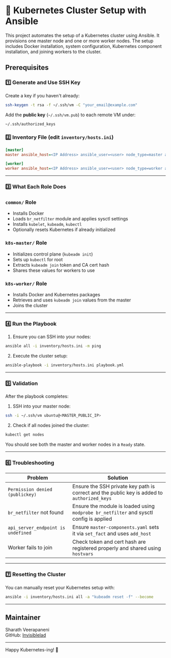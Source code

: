 
# 🚀 Kubernetes Cluster Setup with Ansible

This project automates the setup of a Kubernetes cluster using Ansible. It provisions one master node and one or more worker nodes. The setup includes Docker installation, system configuration, Kubernetes component installation, and joining workers to the cluster.


## Prerequisites

### 1️⃣ Generate and Use SSH Key

Create a key if you haven't already:

```bash
ssh-keygen -t rsa -f ~/.ssh/vm -C "your_email@example.com"
```

Add the **public key** (`~/.ssh/vm.pub`) to each remote VM under:

```bash
~/.ssh/authorized_keys
```

### 2️⃣ Inventory File (edit `inventory/hosts.ini`)

```ini
[master]
master ansible_host=<IP Address> ansible_user=<user> node_type=master ansible_ssh_private_key_file=<Path to ssh file>

[worker]
worker ansible_host=<IP Address> ansible_user=<user> node_type=worker ansible_ssh_private_key_file=<Path to ssh file>
```
---

### 3️⃣ What Each Role Does

### `common/` Role

- Installs Docker
- Loads `br_netfilter` module and applies sysctl settings
- Installs `kubelet`, `kubeadm`, `kubectl`
- Optionally resets Kubernetes if already initialized

### `k8s-master/` Role

- Initializes control plane (`kubeadm init`)
- Sets up `kubectl` for root
- Extracts `kubeadm join` token and CA cert hash
- Shares these values for workers to use

### `k8s-worker/` Role

- Installs Docker and Kubernetes packages
- Retrieves and uses `kubeadm join` values from the master
- Joins the cluster

---

### 4️⃣ Run the Playbook

1. Ensure you can SSH into your nodes:

```bash
ansible all -i inventory/hosts.ini -m ping
```

2. Execute the cluster setup:

```bash
ansible-playbook -i inventory/hosts.ini playbook.yml
```

---

### 5️⃣ Validation

After the playbook completes:

1. SSH into your master node:

```bash
ssh -i ~/.ssh/vm ubuntu@<MASTER_PUBLIC_IP>
```

2. Check if all nodes joined the cluster:

```bash
kubectl get nodes
```

You should see both the master and worker nodes in a `Ready` state.

---

### 6️⃣ Troubleshooting

| Problem | Solution |
|--------|----------|
| `Permission denied (publickey)` | Ensure the SSH private key path is correct and the public key is added to `authorized_keys` |
| `br_netfilter` not found | Ensure the module is loaded using `modprobe br_netfilter` and sysctl config is applied |
| `api_server_endpoint is undefined` | Ensure `master-components.yaml` sets it via `set_fact` and uses `add_host` |
| Worker fails to join | Check token and cert hash are registered properly and shared using `hostvars` |

---

### 7️⃣  Resetting the Cluster

You can manually reset your Kubernetes setup with:

```bash
ansible -i inventory/hosts.ini all -a "kubeadm reset -f" --become
```

---

## Maintainer

Sharath Veerapaneni  
GitHub: [Invisiblelad](https://github.com/Invisiblelad)

---
Happy Kubernetes-ing! 🎉
